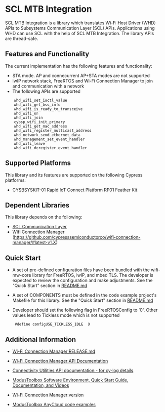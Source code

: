 # SCL MTB Integration

SCL MTB Integration is a library which translates Wi-Fi Host Driver (WHD) APIs to Subsystems Communication Layer (SCL) APIs. 
Applications using WHD can use SCL with the help of SCL MTB Integration. The library APIs are thread-safe.

## Features and Functionality
The current implementation has the following features and functionality:
* STA mode. AP and connecurrent AP+STA modes are not supported
* lwIP network stack, FreeRTOS and Wi-Fi Connection Manager to join and communication with a network
* The following APIs are supported
```
    whd_wifi_set_ioctl_value
    whd_wifi_get_bss_info
    whd_wifi_is_ready_to_transceive
    whd_wifi_on
    whd_wifi_join
    cybsp_wifi_init_primary
    whd_wifi_get_mac_address
    whd_wifi_register_multicast_address
    whd_network_send_ethernet_data
    whd_management_set_event_handler
    whd_wifi_leave
    whd_wifi_deregister_event_handler
```



## Supported Platforms
This library and its features are supported on the following Cypress platforms:
* CYSBSYSKIT-01 Rapid IoT Connect Platform RP01 Feather Kit

## Dependent Libraries
This library depends on the following:
* [SCL Communication Layer](SCL)
* Wifi Connection Manager (https://github.com/cypresssemiconductorco/wifi-connection-manager/#latest-v1.X)

## Quick Start
* A set of pre-defined configuration files have been bundled with the wifi-mw-core library for FreeRTOS, lwIP, and mbed TLS. The developer is expected to review the configuration and make adjustments. See the "Quick Start" section in [README.md](https://github.com/cypresssemiconductorco/wifi-mw-core/blob/master/README.md)

* A set of COMPONENTS must be defined in the code example project's Makefile for this library. See the "Quick Start" section in [README.md](https://github.com/cypresssemiconductorco/wifi-mw-core/blob/master/README.md)

* Developer should set the following flag in FreeRTOSConfig to '0'. Other values lead to Tickless mode which is not supported

   ` #define configUSE_TICKLESS_IDLE  0`

## Additional Information
* [Wi-Fi Connection Manager RELEASE.md](./RELEASE.md)

* [Wi-Fi Connection Manager API Documentation](https://cypresssemiconductorco.github.io/wifi-connection-manager/api_reference_manual/html/index.html)

* [Connectivity Utilities API documentation - for cy-log details](https://cypresssemiconductorco.github.io/connectivity-utilities/api_reference_manual/html/group__logging__utils.html)

* [ModusToolbox Software Environment, Quick Start Guide, Documentation, and Videos](https://www.cypress.com/products/modustoolbox-software-environment)

* [Wi-Fi Connection Manager version](./version.txt)

* [ModusToolbox AnyCloud code examples](https://github.com/cypresssemiconductorco?q=mtb-example-anycloud%20NOT%20Deprecated)
